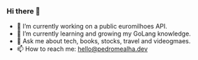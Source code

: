 ### Hi there 👋

- 🔭 I’m currently working on a public euromilhoes API.
- 🌱 I’m currently learning and growing my GoLang knowledge.
- 💬 Ask me about tech, books, stocks, travel and videogmaes.
- 📫 How to reach me: hello@pedromealha.dev
